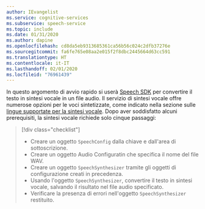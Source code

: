 ```yaml
---
author: IEvangelist
ms.service: cognitive-services
ms.subservice: speech-service
ms.topic: include
ms.date: 01/31/2020
ms.author: dapine
ms.openlocfilehash: cd8da5eb9313685361ca56b56c024c2dfb37276e
ms.sourcegitcommit: fa6fe765e08aa2e015f2f8dbc2445664d63cc591
ms.translationtype: HT
ms.contentlocale: it-IT
ms.lasthandoff: 02/01/2020
ms.locfileid: "76961439"
---
```

In questo argomento di avvio rapido si userà [Speech SDK](~/articles/cognitive-services/speech-service/speech-sdk.md) per convertire il testo in sintesi vocale in un file audio. Il servizio di sintesi vocale offre numerose opzioni per le voci sintetizzate, come indicato nella sezione sulle [lingue supportate per la sintesi vocale](../../../language-support.md#text-to-speech). Dopo aver soddisfatto alcuni prerequisiti, la sintesi vocale richiede solo cinque passaggi:
> [!div class="checklist"]
> * Creare un oggetto `SpeechConfig` dalla chiave e dall'area di sottoscrizione.
> * Creare un oggetto Audio Configuratin che specifica il nome del file WAV.
> * Creare un oggetto `SpeechSynthesizer` tramite gli oggetti di configurazione creati in precedenza.
> * Usando l'oggetto `SpeechSynthesizer`, convertire il testo in sintesi vocale, salvando il risultato nel file audio specificato.
> * Verificare la presenza di errori nell'oggetto `SpeechSynthesizer` restituito.
